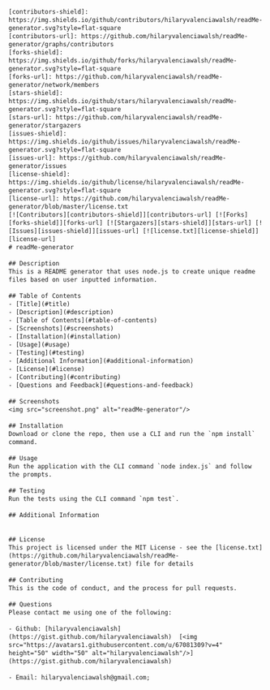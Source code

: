     [contributors-shield]: https://img.shields.io/github/contributors/hilaryvalenciawalsh/readMe-generator.svg?style=flat-square
    [contributors-url]: https://github.com/hilaryvalenciawalsh/readMe-generator/graphs/contributors
    [forks-shield]: https://img.shields.io/github/forks/hilaryvalenciawalsh/readMe-generator.svg?style=flat-square
    [forks-url]: https://github.com/hilaryvalenciawalsh/readMe-generator/network/members
    [stars-shield]: https://img.shields.io/github/stars/hilaryvalenciawalsh/readMe-generator.svg?style=flat-square
    [stars-url]: https://github.com/hilaryvalenciawalsh/readMe-generator/stargazers
    [issues-shield]: https://img.shields.io/github/issues/hilaryvalenciawalsh/readMe-generator.svg?style=flat-square
    [issues-url]: https://github.com/hilaryvalenciawalsh/readMe-generator/issues
    [license-shield]: https://img.shields.io/github/license/hilaryvalenciawalsh/readMe-generator.svg?style=flat-square
    [license-url]: https://github.com/hilaryvalenciawalsh/readMe-generator/blob/master/license.txt
    [![Contributors][contributors-shield]][contributors-url] [![Forks][forks-shield]][forks-url] [![Stargazers][stars-shield]][stars-url] [![Issues][issues-shield]][issues-url] [![license.txt][license-shield]][license-url]
    # readMe-generator

    ## Description
    This is a README generator that uses node.js to create unique readme files based on user inputted information.

    ## Table of Contents
    - [Title](#title)
    - [Description](#description)
    - [Table of Contents](#table-of-contents)
    - [Screenshots](#screenshots)
    - [Installation](#installation)
    - [Usage](#usage)
    - [Testing](#testing)
    - [Additional Information](#additional-information)
    - [License](#license)
    - [Contributing](#contributing)
    - [Questions and Feedback](#questions-and-feedback)

    ## Screenshots
    <img src="screenshot.png" alt="readMe-generator"/>

    ## Installation
    Download or clone the repo, then use a CLI and run the `npm install` command.
    
    ## Usage
    Run the application with the CLI command `node index.js` and follow the prompts.
    
    ## Testing
    Run the tests using the CLI command `npm test`.
    
    ## Additional Information
    
    
    ## License
    This project is licensed under the MIT License - see the [license.txt](https://github.com/hilaryvalenciawalsh/readMe-generator/blob/master/license.txt) file for details
   
    ## Contributing
    This is the code of conduct, and the process for pull requests.
    
    ## Questions
    Please contact me using one of the following:
    
    - Github: [hilaryvalenciawalsh](https://gist.github.com/hilaryvalenciawalsh)  [<img src="https://avatars1.githubusercontent.com/u/67081309?v=4" height="50" width="50" alt="hilaryvalenciawalsh"/>](https://gist.github.com/hilaryvalenciawalsh) 
    
    - Email: hilaryvalenciawalsh@gmail.com;
    
